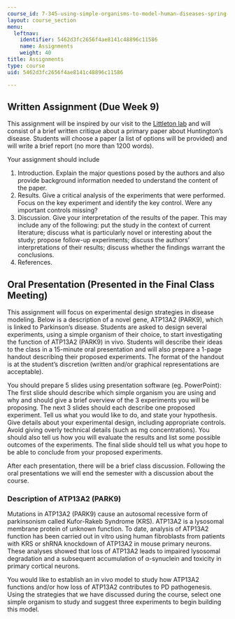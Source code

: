 ```yaml
---
course_id: 7-345-using-simple-organisms-to-model-human-diseases-spring-2013
layout: course_section
menu:
  leftnav:
    identifier: 5462d3fc2656f4ae8141c48896c11586
    name: Assignments
    weight: 40
title: Assignments
type: course
uid: 5462d3fc2656f4ae8141c48896c11586

---
```


Written Assignment (Due Week 9)
-------------------------------

This assignment will be inspired by our visit to the [Littleton lab](http://web.mit.edu/flybrain/littletonlab/2012%20Lab%20Website/) and will consist of a brief written critique about a primary paper about Huntington’s disease. Students will choose a paper (a list of options will be provided) and will write a brief report (no more than 1200 words).

Your assignment should include

1.  Introduction. Explain the major questions posed by the authors and also provide background information needed to understand the content of the paper.
2.  Results. Give a critical analysis of the experiments that were performed. Focus on the key experiment and identify the key control. Were any important controls missing?
3.  Discussion. Give your interpretation of the results of the paper. This may include any of the following: put the study in the context of current literature; discuss what is particularly novel or interesting about the study; propose follow-up experiments; discuss the authors’ interpretations of their results; discuss whether the findings warrant the conclusions.
4.  References.

Oral Presentation (Presented in the Final Class Meeting)
--------------------------------------------------------

This assignment will focus on experimental design strategies in disease modeling. Below is a description of a novel gene, ATP13A2 (PARK9), which is linked to Parkinson’s disease. Students are asked to design several experiments, using a simple organism of their choice, to start investigating the function of ATP13A2 (PARK9) in vivo. Students will describe their ideas to the class in a 15-minute oral presentation and will also prepare a 1-page handout describing their proposed experiments. The format of the handout is at the student’s discretion (written and/or graphical representations are acceptable).

You should prepare 5 slides using presentation software (eg. PowerPoint): The first slide should describe which simple organism you are using and why and should give a brief overview of the 3 experiments you will be proposing. The next 3 slides should each describe one proposed experiment. Tell us what you would like to do, and state your hypothesis. Give details about your experimental design, including appropriate controls. Avoid giving overly technical details (such as mg concentrations). You should also tell us how you will evaluate the results and list some possible outcomes of the experiments. The final slide should tell us what you hope to be able to conclude from your proposed experiments.

After each presentation, there will be a brief class discussion. Following the oral presentations we will end the semester with a discussion about the course.

### Description of ATP13A2 (PARK9)

Mutations in ATP13A2 (PARK9) cause an autosomal recessive form of parkinsonism called Kufor-Rakeb Syndrome (KRS). ATP13A2 is a lysosomal membrane protein of unknown function. To date, analysis of ATP13A2 function has been carried out in vitro using human fibroblasts from patients with KRS or shRNA knockdown of ATP13A2 in mouse primary neurons. These analyses showed that loss of ATP13A2 leads to impaired lysosomal degradation and a subsequent accumulation of α-synuclein and toxicity in primary cortical neurons.

You would like to establish an in vivo model to study how ATP13A2 functions and/or how loss of ATP13A2 contributes to PD pathogenesis. Using the strategies that we have discussed during the course, select one simple organism to study and suggest three experiments to begin building this model.